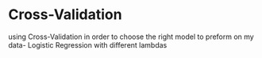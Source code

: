 # Cross-Validation
using Cross-Validation in order to choose the right model to preform on my data- Logistic Regression with different lambdas

